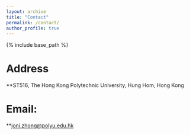```yaml
---
layout: archive
title: "Contact"
permalink: /contact/
author_profile: true
---
```



{% include base_path %}

Address
======
**ST516, The Hong Kong Polytechnic University, Hung Hom, Hong Kong

Email: 
======
**joni.zhong@polyu.edu.hk


